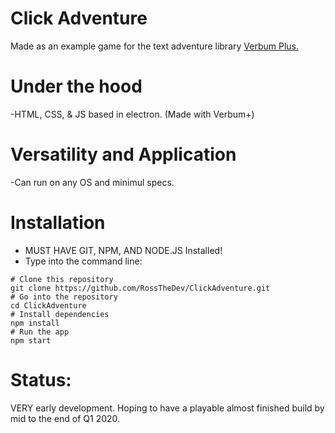 # Click Adventure

Made as an example game for the text adventure library [Verbum Plus.](https://github.com/totallylegitgames/verbumplus)

# Under the hood
-HTML, CSS, & JS based in electron. (Made with Verbum+)

# Versatility and Application
-Can run on any OS and minimul specs.

# Installation
- MUST HAVE GIT, NPM, AND NODE.JS Installed!
- Type into the command line:

```
# Clone this repository
git clone https://github.com/RossTheDev/ClickAdventure.git
# Go into the repository
cd ClickAdventure
# Install dependencies
npm install
# Run the app
npm start
```
# Status: 
VERY early development. Hoping to have a playable almost finished build by mid to the end of Q1 2020.

